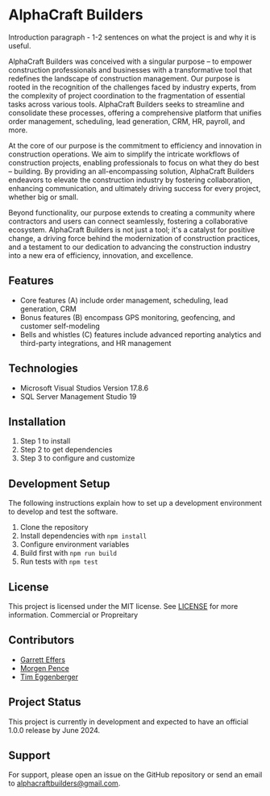 # AlphaCraft Builders

Introduction paragraph - 1-2 sentences on what the project is and why it is useful.

AlphaCraft Builders was conceived with a singular purpose – to empower construction professionals and businesses with a transformative tool that redefines the landscape of construction management. Our purpose is rooted in the recognition of the challenges faced by industry experts, from the complexity of project coordination to the fragmentation of essential tasks across various tools. AlphaCraft Builders seeks to streamline and consolidate these processes, offering a comprehensive platform that unifies order management, scheduling, lead generation, CRM, HR, payroll, and more.

At the core of our purpose is the commitment to efficiency and innovation in construction operations. We aim to simplify the intricate workflows of construction projects, enabling professionals to focus on what they do best – building. By providing an all-encompassing solution, AlphaCraft Builders endeavors to elevate the construction industry by fostering collaboration, enhancing communication, and ultimately driving success for every project, whether big or small.

Beyond functionality, our purpose extends to creating a community where contractors and users can connect seamlessly, fostering a collaborative ecosystem. AlphaCraft Builders is not just a tool; it's a catalyst for positive change, a driving force behind the modernization of construction practices, and a testament to our dedication to advancing the construction industry into a new era of efficiency, innovation, and excellence.


## Features

- Core features (A) include order management, scheduling, lead generation, CRM
- Bonus features (B) encompass GPS monitoring, geofencing, and customer self-modeling
- Bells and whistles (C) features include advanced reporting analytics and third-party integrations, and HR management
  
## Technologies

- Microsoft Visual Studios Version 17.8.6
- SQL Server Management Studio 19

## Installation

1. Step 1 to install
2. Step 2 to get dependencies 
3. Step 3 to configure and customize

## Development Setup 

The following instructions explain how to set up a development environment to develop and test the software.

1. Clone the repository
2. Install dependencies with `npm install`  
3. Configure environment variables
4. Build first with `npm run build` 
5. Run tests with `npm test`

## License

This project is licensed under the MIT license. See [LICENSE](LICENSE) for more information.
Commercial or Propreitary

## Contributors

- [Garrett Effers](https://github.com/Gamesshadow)
- [Morgen Pence](https://github.com/MAPence)
- [Tim Eggenberger](https://github.com/Teggenberg)

## Project Status  

This project is currently in development and expected to have an official 1.0.0 release by June 2024.  

## Support

For support, please open an issue on the GitHub repository or send an email to alphacraftbuilders@gmail.com.
